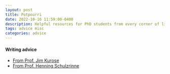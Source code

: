 ```yaml
---
layout: post
title: Potpourri
date: 2022-10-16 11:59:00-0400
description: Helpful resources for PhD students from every corner of life
tags: advice misc
categories: advice
---
```


#### Writing advice
<ul>
    <li><a href="http://www-net.cs.umass.edu/kurose/writing/intro-style.html">From Prof. Jim Kurose</a></li>
    <li><a href="https://www.cs.columbia.edu/~hgs/etc/writing-style.html">From Prof. Henning Schulzrinne</a></li>
</ul>
